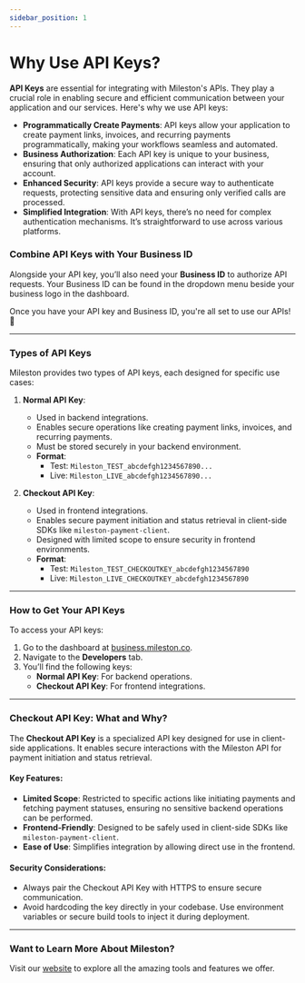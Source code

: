 ```yaml
---
sidebar_position: 1
---
```


# Why Use API Keys?

**API Keys** are essential for integrating with Mileston's APIs. They play a crucial role in enabling secure and efficient communication between your application and our services. Here's why we use API keys:

- **Programmatically Create Payments**: API keys allow your application to create payment links, invoices, and recurring payments programmatically, making your workflows seamless and automated.
- **Business Authorization**: Each API key is unique to your business, ensuring that only authorized applications can interact with your account.
- **Enhanced Security**: API keys provide a secure way to authenticate requests, protecting sensitive data and ensuring only verified calls are processed.
- **Simplified Integration**: With API keys, there’s no need for complex authentication mechanisms. It’s straightforward to use across various platforms.

### Combine API Keys with Your Business ID

Alongside your API key, you’ll also need your **Business ID** to authorize API requests. Your Business ID can be found in the dropdown menu beside your business logo in the dashboard.

Once you have your API key and Business ID, you're all set to use our APIs! 🚀

---

### Types of API Keys

Mileston provides two types of API keys, each designed for specific use cases:

1. **Normal API Key**:

   - Used in backend integrations.
   - Enables secure operations like creating payment links, invoices, and recurring payments.
   - Must be stored securely in your backend environment.
   - **Format**:
     - Test: `Mileston_TEST_abcdefgh1234567890...`
     - Live: `Mileston_LIVE_abcdefgh1234567890...`

2. **Checkout API Key**:
   - Used in frontend integrations.
   - Enables secure payment initiation and status retrieval in client-side SDKs like `mileston-payment-client`.
   - Designed with limited scope to ensure security in frontend environments.
   - **Format**:
     - Test: `Mileston_TEST_CHECKOUTKEY_abcdefgh1234567890`
     - Live: `Mileston_LIVE_CHECKOUTKEY_abcdefgh1234567890`

---

### How to Get Your API Keys

To access your API keys:

1. Go to the dashboard at [business.mileston.co](https://business.mileston.co).
2. Navigate to the **Developers** tab.
3. You’ll find the following keys:
   - **Normal API Key**: For backend operations.
   - **Checkout API Key**: For frontend integrations.

---

### Checkout API Key: What and Why?

The **Checkout API Key** is a specialized API key designed for use in client-side applications. It enables secure interactions with the Mileston API for payment initiation and status retrieval.

#### Key Features:

- **Limited Scope**: Restricted to specific actions like initiating payments and fetching payment statuses, ensuring no sensitive backend operations can be performed.
- **Frontend-Friendly**: Designed to be safely used in client-side SDKs like `mileston-payment-client`.
- **Ease of Use**: Simplifies integration by allowing direct use in the frontend.

#### Security Considerations:

- Always pair the Checkout API Key with HTTPS to ensure secure communication.
- Avoid hardcoding the key directly in your codebase. Use environment variables or secure build tools to inject it during deployment.

---

### Want to Learn More About Mileston?

Visit our [website](https://mileston.co) to explore all the amazing tools and features we offer.
